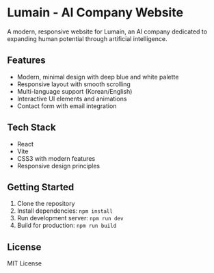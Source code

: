 # Lumain - AI Company Website

A modern, responsive website for Lumain, an AI company dedicated to expanding human potential through artificial intelligence.

## Features

- Modern, minimal design with deep blue and white palette
- Responsive layout with smooth scrolling
- Multi-language support (Korean/English)
- Interactive UI elements and animations
- Contact form with email integration

## Tech Stack

- React
- Vite
- CSS3 with modern features
- Responsive design principles

## Getting Started

1. Clone the repository
2. Install dependencies: `npm install`
3. Run development server: `npm run dev`
4. Build for production: `npm run build`

## License

MIT License
